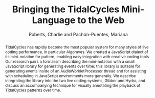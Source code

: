 ---
title: "Bringing the TidalCycles Mini-Language to the Web"
abstract: "TidalCycles has rapidly become the most popular system for many styles of live coding performance, in particular Algoraves. We created a JavaScript dialect of its mini-notation for pattern, enabling easy integration with creative coding tools. Our research pairs a formalism describing the mini-notation with a small JavaScript library for generating events over time; this library is suitable for generating events inside of an AudioWorkletProcessor thread and for assisting with scheduling in JavaScript environments more generally. We describe integrating the library into the two live coding systems, Gibber and Hydra, and discuss an accompanying technique for visually annotating the playback of TidalCycles patterns over time."
address: "Trondheim"
booktitle: "Proceedings of the International Web Audio Conference 2019"
editor: "Xambó, Anna and Martín, Sara R. and Roma, Gerard"
month: "December"
publisher: "NTNU"
series: "WAC'19"
pages: ""
ID: "49"
author: "Roberts, Charlie and Pachón-Puentes, Mariana"
webAuthor: "Charlie Roberts, Mariana Pachón-Puentes"
track: "Paper"
year: "2019"
tags: year2019
media: "https://youtu.be/FIptSmvA4Vo"
pdflink: "/_data/papers/pdf/2019/2019_49.pdf"
ISSN: "2663-5844"
---